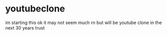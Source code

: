 # youtubeclone
im starting this ok it may not seem much rn but will be youtube clone in the next 30 years trust
